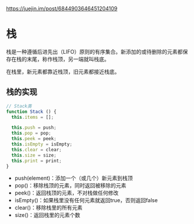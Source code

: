 <https://juejin.im/post/6844903646451204109>

# 栈

栈是一种遵循后进先出（LIFO）原则的有序集合。新添加的或待删除的元素都保存在栈的末尾，称作栈顶，另一端就叫栈底。

在栈里，新元素都靠近栈顶，旧元素都接近栈底。

## 栈的实现

```js
// Stack类
function Stack () {
  this.items = [];

  this.push = push;
  this.pop = pop;
  this.peek = peek;
  this.isEmpty = isEmpty;
  this.clear = clear;
  this.size = size;
  this.print = print;
}
```

- push(element)：添加一个（或几个）新元素到栈顶
- pop()：移除栈顶的元素，同时返回被移除的元素
- peek()：返回栈顶的元素，不对栈做任何修改
- isEmpty()：如果栈里没有任何元素就返回true，否则返回false
- clear()：移除栈里的所有元素
- size()：返回栈里的元素个数
